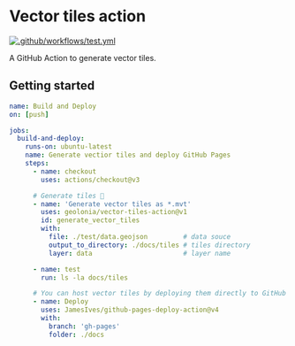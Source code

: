 # Vector tiles action

[![.github/workflows/test.yml](https://github.com/geolonia/vector-tiles-action/actions/workflows/test.yml/badge.svg)](https://github.com/geolonia/vector-tiles-action/actions/workflows/test.yml)

A GitHub Action to generate vector tiles.

## Getting started

```yaml
name: Build and Deploy
on: [push]

jobs:
  build-and-deploy:
    runs-on: ubuntu-latest
    name: Generate vectior tiles and deploy GitHub Pages
    steps:
      - name: checkout
        uses: actions/checkout@v3

      # Generate tiles 🚀
      - name: 'Generate vector tiles as *.mvt'
        uses: geolonia/vector-tiles-action@v1
        id: generate_vector_tiles
        with:
          file: ./test/data.geojson         # data souce
          output_to_directory: ./docs/tiles # tiles directory
          layer: data                       # layer name

      - name: test
        run: ls -la docs/tiles

      # You can host vector tiles by deploying them directly to GitHub Pages.
      - name: Deploy
        uses: JamesIves/github-pages-deploy-action@v4
        with:
          branch: 'gh-pages'
          folder: ./docs
```
